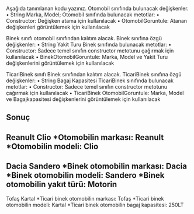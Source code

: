 Aşağıda tanımlanan kodu yazınız.
Otomobil sınıfında bulunacak değişkenler.
• String Marka, Model;
Otomobil sınıfında bulunacak metotlar:
• Constructor: Değişken atama için kullanılacak
• OtomobilGoruntule: Atanan değişkenleri görüntülemek için kullanılacak

Binek sınıfı otomobil sınıfından kalıtım alacak.
Binek sınıfına özgü değişkenler:
• String Yakit Turu
Binek sınıfında bulunacak metotlar:
• Constructor: Sadece temel sınıfın constructor metotunu çağırmak için kullanılacak
• BinekOtomobilGoruntule: Marka, Model ve Yakit Turu değişkenlerini görüntülemek için kullanılacak

TicariBinek sınıfı Binek sınıfından kalıtım alacak.
TicariBinek sınıfına özgü değişkenler:
• String Bagaj Kapasitesi
TicariBinek sınıfında bulunacak metotlar:
• Constructor: Sadece temel sınıfın constructor metotunu çağırmak için kullanılacak
• TicariBinek OtomobilGoruntule: Marka, Model ve Bagajkapasitesi değişkenlerini görüntülemek için kullanılacak


Sonuç
------------
Reanult Clio
*Otomobilin markası: Reanult
*Otomobilin modeli: Clio
------------
Dacia Sandero
*Binek otomobilin markası: Dacia
*Binek otomobilin modeli: Sandero
*Binek otomobilin yakıt türü: Motorin
------------
Tofaş Kartal
*Ticari binek otomobilin markası: Tofaş
*Ticari binek otomobilin modeli: Kartal
*Ticari binek otomobilin bagaj kapasitesi: 250LT

